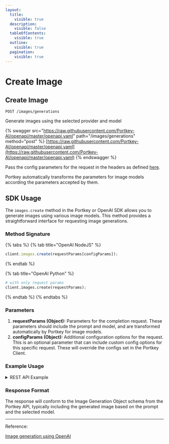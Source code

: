 ```yaml
---
layout:
  title:
    visible: true
  description:
    visible: false
  tableOfContents:
    visible: true
  outline:
    visible: true
  pagination:
    visible: true
---
```


# Create Image

## Create Image

`POST /images/generations`&#x20;

Generate images using the selected provider and model

{% swagger src="https://raw.githubusercontent.com/Portkey-AI/openapi/master/openapi.yaml" path="/images/generations" method="post" %}
[https://raw.githubusercontent.com/Portkey-AI/openapi/master/openapi.yaml](https://raw.githubusercontent.com/Portkey-AI/openapi/master/openapi.yaml)
{% endswagger %}

Pass the config parameters for the request in the headers as defined [here](../../product/ai-gateway-streamline-llm-integrations/configs.md).

Portkey automatically transforms the parameters for image models according the parameters accepted by them.

## SDK Usage

The `images.create` method in the Portkey or OpenAI SDK allows you to generate images using various image models. This method provides a straightforward interface for requesting image generations.

### Method Signature

{% tabs %}
{% tab title="OpenAI NodeJS" %}
```js
client.images.create(requestParams[configParams]);
```
{% endtab %}

{% tab title="OpenAI Python" %}
```py
# with only request params
client.images.create(requestParams);
```
{% endtab %}
{% endtabs %}

### Parameters

1. **requestParams (Object):** Parameters for the completion request. These parameters should include the prompt and model, and are transformed automatically by Portkey for image models.&#x20;
2. **configParams (Object):** Additional configuration options for the request. This is an optional parameter that can include custom config options for this specific request. These will override the configs set in the Portkey Client.

### Example Usage

<details>

<summary>REST API Example</summary>

In REST calls, `x-portkey-api-key` is a compulsory header, it can be paired with the following options for sending provider details:

1. `x-portkey-provider` & `Authorization` (or similar auth headers)
2. `x-portkey-virtual-key`&#x20;
3. `x-portkey-config`

**Example request using Provider + Auth:**

<pre class="language-bash"><code class="lang-bash">curl "https://api.portkey.ai/v1/images/generations" \
  -H "Content-Type: application/json" \
  -H "x-portkey-api-key: $PORTKEY_API_KEY" \
<strong>  -H "x-portkey-provider: openai" \
</strong><strong>  -H "Authorization: Bearer $OPENAI_API_KEY" \
</strong>  -d '{
    "prompt": "A cute baby sea otter",
    "model": "dall-e-3",
    "n": 1
  }'
</code></pre>

**Example request using Virtual Key:**&#x20;

<pre class="language-bash"><code class="lang-bash">curl "https://api.portkey.ai/v1/images/generations" \
  -H "Content-Type: application/json" \
  -H "x-portkey-api-key: $PORTKEY_API_KEY" \
<strong>  -H "x-portkey-virtual-key: openai-virtual-key" \
</strong>  -d '{
    "prompt": "A cute baby sea otter",
    "model": "dall-e-3",
    "n": 1
  }'
</code></pre>

**Example request using Config:**

<pre class="language-bash"><code class="lang-bash">curl "https://api.portkey.ai/v1/images/generations" \
  -H "Content-Type: application/json" \
  -H "x-portkey-api-key: $PORTKEY_API_KEY" \
<strong>  -H "x-portkey-config: config-key" \
</strong>  -d '{
    "prompt": "A cute baby sea otter",
    "model": "dall-e-3",
    "n": 1
  }'
</code></pre>

**You can send 3 other headers in your Portkey requests**

* `x-portkey-trace-id`: Send trace id&#x20;
* `x-portkey-metadata`: Send custom metadata
* `x-portkey-cache-force-refresh`: Force refresh cache for this request

**Example request using these 3:**

```bash
curl "https://api.portkey.ai/v1/images/generations" \
  -H "Content-Type: application/json" \
  -H "x-portkey-api-key: $PORTKEY_API_KEY" \
  -H "x-portkey-config: config-key" \
  -H "x-portkey-trace-id: $UNIQUE_TRACE_ID" \
  -H "x-portkey-metadata: {\"_user\":\"john\"}" \
  -H "x-portkey-cache-force-refresh: True" \
  -d '{
    "prompt": "A cute baby sea otter",
    "model": "dall-e-3",
    "n": 1
  }'
```

</details>

### Response Format

The response will conform to the Image Generation Object schema from the Portkey API, typically including the generated image based on the prompt and the selected model.

***

Reference:

[Image generation using OpenAI](../../welcome/integration-guides/openai.md#image-generation)
